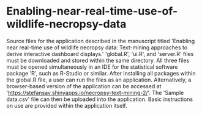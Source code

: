 # Enabling-near-real-time-use-of-wildlife-necropsy-data
Source files for the application described in the manuscript titled 'Enabling near real-time use of wildlife necropsy data: Text-mining approaches to derive interactive dashboard displays.'
'global.R', 'ui.R', and 'server.R' files must be downloaded and stored within the same directory. All three files must be opened simultaneously in an IDE for the statistical software package 'R', such as R-Studio or similar. After installing all packages within the global.R file, a user can run the files as an application. Alternatively, a browser-based version of the application can be accessed at 'https://stefansav.shinyapps.io/necropsy-text-mining-2/'. The 'Sample data.csv' file can then be uploaded into the application. Basic instructions on use are provided within the application itself.
